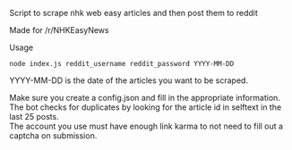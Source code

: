 Script to scrape nhk web easy articles and then post them to reddit  

Made for /r/NHKEasyNews  

Usage  
```
node index.js reddit_username reddit_password YYYY-MM-DD
```

YYYY-MM-DD is the date of the articles you want to be scraped.  

Make sure you create a config.json and fill in the appropriate information.  
The bot checks for duplicates by looking for the article id in selftext in the last 25 posts.  
The account you use must have enough link karma to not need to fill out a captcha on submission.  
